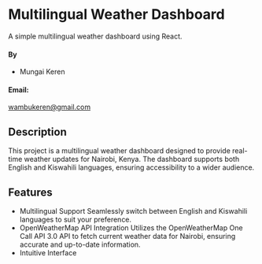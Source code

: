 # Multilingual Weather Dashboard
A simple multilingual weather dashboard using React.
#### By 
* Mungai Keren
#### Email:
 wambukeren@gmail.com
## Description
This project is a multilingual weather dashboard designed to provide real-time weather updates for Nairobi, Kenya. The dashboard supports both English and Kiswahili languages, ensuring accessibility to a wider audience.

## Features
* Multilingual Support
    Seamlessly switch between English and Kiswahili languages to suit your preference.
* OpenWeatherMap API Integration
    Utilizes the OpenWeatherMap One Call API 3.0 API  to fetch current weather data for Nairobi, ensuring accurate and up-to-date information.
* Intuitive Interface